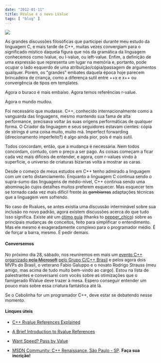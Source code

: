 ```yaml
---
date: "2012-01-11"
title: RValue é o novo LValue
tags: [ "blog" ]
---
```

[![](/images/N5uv6gS.jpg)](/images/N5uv6gS.jpg)

As grandes discussões filosóficas que participei durante meu estudo da linguagem C, e mais tarde de C++, muitas vezes convergiam para o significado místico daquela figura que nós da gramática da linguagem conhecemos como lvalue, ou l-value, ou left-value. Enfim, a definição de uma expressão que representa um lugar na memória e, portanto, pode ocupar o lado esquerdo de uma atribuição/cópia/passagem de argumentos qualquer. Porém, os "grandes" embates daquela época hoje parecem brincadeira de criança, como a diferença sutil entre ++x e x++ ou convergência de tipos em templates.

Agora o buraco é mais embaixo. Agora temos referências r-value.

Agora o mundo mudou.

Foi necessário que mudasse. C++, conhecido internacionalmente como a vanguarda das linguagens, mesmo mantendo sua fama de alta performance, precisava voltar às suas origens performáticas de qualquer forma. O Criador da linguagem e seus seguidores estavam cientes: cópia de strings é uma coisa muito, muito má. Imperfect forwarding (direcionamento imperfeito?) é algo ainda pior, pois é mais sutil.

Todos concordam, então, que a mudança é necessária. Nem todos concordam, contudo, com o preço a ser pago. As coisas começam a ficar cada vez mais difíceis de entender, e agora, com r-values vindo à superfície, o universo de criaturas bizarras volta a mostrar as caras.

Desde o começo de meus estudos em C++ tenho admirado a linguagem com um certo distanciamento. Enquanto a linguagem C continua sendo o supra-sumo das linguagens de médio-nível, C++ continua sendo uma abominação cujos detalhes muitos preferem esquecer. Mas esquecer tem se tornado cada vez mais difícil frente às <del>gambiarras</del> adaptações técnicas que a linguagem vem sofrendo.

No caso de Rvalues, se antes existia uma discussão interminável sobre sua inclusão no novo padrão, agora existem discussões acerca do que tudo isso significa. Existe até um [ótimo guia](http://thbecker.net/articles/rvalue_references/section_01.html) (thanks to [pepper_chico](https://twitter.com/#!/pepper_chico)) sobre as principais mudanças de conceitos, feito para simplificar o entendimento. Mas ele mesmo é exageradamente complexo para o programador médio. É de forçar a barra, mesmo. É pedir demais.

#### Conversemos

No próximo dia 28, sábado, nos reuniremos em mais um [evento C++ organizado ](https://msevents.microsoft.com/CUI/EventDetail.aspx?EventID=1032503387&Culture=pt-BR)<del>[pela Microsoft](https://msevents.microsoft.com/CUI/EventDetail.aspx?EventID=1032503387&Culture=pt-BR)</del> [pelo Grupo C/C++ Brasil](https://msevents.microsoft.com/CUI/EventDetail.aspx?EventID=1032503387&Culture=pt-BR) e pelos agora dois MVPs do Brasil, o veterano Fabio Galuppo e o novato Rodrigo Strauss (meu amigo, mas acima de tudo muito bem-vindo ao cargo). Estou na lista de palestrantes e conversarei com vocês sobre as otimizações que o famigerado RValue deve trazer à mesa. Espero conseguir entender um pouco mais sobre essa criatura fantástica até lá.

Se o Cebolinha for um programador C++, deve estar se debatendo nesse momento.

#### Linques úteis

	
  * [C++ Rvalue References Explained](http://thbecker.net/articles/rvalue_references/section_01.html)

	
  * [A Brief Introduction to Rvalue References](http://www.artima.com/cppsource/rvalue.html)

	
  * [Want Speed? Pass by Value](http://cpp-next.com/archive/2009/08/want-speed-pass-by-value/)

	
  * [MSDN Community: C++ Renaissance, São Paulo - SP](https://msevents.microsoft.com/CUI/EventDetail.aspx?EventID=1032503387&Culture=pt-BR). **Faça sua incrição!**

